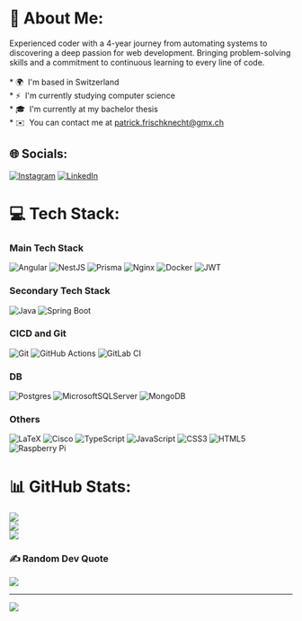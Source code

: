 # 💫 About Me:
Experienced coder with a 4-year journey from automating systems to discovering a deep passion for web development. 
Bringing problem-solving skills and a commitment to continuous learning to every line of code.
<br>
<br>* 🌍  I'm based in Switzerland<!-- <br>* 🖥️  See my portfolio at [frischknecht.ch](http://frischknecht.ch) -->
<br>* ⚡  I'm currently studying computer science
<br>* 🎓  I'm currently at my bachelor thesis
<br>* ✉️  You can contact me at [patrick.frischknecht@gmx.ch](mailto:patrick.frischknecht@gmx.ch)<!-- <br>* 🚀  I'm currently working on [recipe-finder.ch](https://recipe-finder.ch) -->


## 🌐 Socials:
[![Instagram](https://img.shields.io/badge/Instagram-%23E4405F.svg?logo=Instagram&logoColor=white)](https://instagram.com/patrick_k_fr) 
[![LinkedIn](https://img.shields.io/badge/LinkedIn-%230077B5.svg?logo=linkedin&logoColor=white)](https://linkedin.com/in/patrick-f) 

# 💻 Tech Stack:
### Main Tech Stack
![Angular](https://img.shields.io/badge/angular-%23DD0031.svg?style=for-the-badge&logo=angular&logoColor=white) 
![NestJS](https://img.shields.io/badge/nestjs-%23E0234E.svg?style=for-the-badge&logo=nestjs&logoColor=white) 
![Prisma](https://img.shields.io/badge/Prisma-3982CE?style=for-the-badge&logo=Prisma&logoColor=white)
![Nginx](https://img.shields.io/badge/nginx-%23009639.svg?style=for-the-badge&logo=nginx&logoColor=white) 
![Docker](https://img.shields.io/badge/docker-%230db7ed.svg?style=for-the-badge&logo=docker&logoColor=white) 
![JWT](https://img.shields.io/badge/JWT-black?style=for-the-badge&logo=JSON%20web%20tokens) 

### Secondary Tech Stack
![Java](https://img.shields.io/badge/java-%23ED8B00.svg?style=for-the-badge&logo=openjdk&logoColor=white) 
![Spring Boot](https://img.shields.io/badge/Spring%20Boot-6DB33F?style=for-the-badge&logo=springboot&logoColor=white)

### CICD and Git
![Git](https://img.shields.io/badge/git-%23F05033.svg?style=for-the-badge&logo=git&logoColor=white) 
![GitHub Actions](https://img.shields.io/badge/github-%23121011.svg?style=for-the-badge&logo=github&logoColor=white) 
![GitLab CI](https://img.shields.io/badge/gitlab%20CI-%23181717.svg?style=for-the-badge&logo=gitlab&logoColor=white) 

### DB
![Postgres](https://img.shields.io/badge/postgres-%23316192.svg?style=for-the-badge&logo=postgresql&logoColor=white) 
![MicrosoftSQLServer](https://img.shields.io/badge/Microsoft%20SQL%20Server-CC2927?style=for-the-badge&logo=microsoft%20sql%20server&logoColor=white) 
![MongoDB](https://img.shields.io/badge/MongoDB-%234ea94b.svg?style=for-the-badge&logo=mongodb&logoColor=white) 

### Others
![LaTeX](https://img.shields.io/badge/latex-%23008080.svg?style=for-the-badge&logo=latex&logoColor=white) 
![Cisco](https://img.shields.io/badge/cisco-%23049fd9.svg?style=for-the-badge&logo=cisco&logoColor=black) 
![TypeScript](https://img.shields.io/badge/typescript-%23007ACC.svg?style=for-the-badge&logo=typescript&logoColor=white) 
![JavaScript](https://img.shields.io/badge/javascript-%23323330.svg?style=for-the-badge&logo=javascript&logoColor=%23F7DF1E) 
![CSS3](https://img.shields.io/badge/css3-%231572B6.svg?style=for-the-badge&logo=css3&logoColor=white) 
![HTML5](https://img.shields.io/badge/html5-%23E34F26.svg?style=for-the-badge&logo=html5&logoColor=white) 
![Raspberry Pi](https://img.shields.io/badge/-RaspberryPi-C51A4A?style=for-the-badge&logo=Raspberry-Pi)

# 📊 GitHub Stats:
![](https://github-readme-stats.vercel.app/api?username=NatsuEndo&theme=dark&hide_border=false&include_all_commits=false&count_private=true)<br/>
![](https://github-readme-streak-stats.herokuapp.com/?user=NatsuEndo&theme=dark&hide_border=false)<br/>
![](https://github-readme-stats.vercel.app/api/top-langs/?username=NatsuEndo&theme=dark&hide_border=false&include_all_commits=false&count_private=true&layout=compact)

### ✍️ Random Dev Quote
![](https://quotes-github-readme.vercel.app/api?type=vetical&theme=tokyonight)

---
[![](https://visitcount.itsvg.in/api?id=NatsuEndo&icon=5&color=6)](https://visitcount.itsvg.in)
